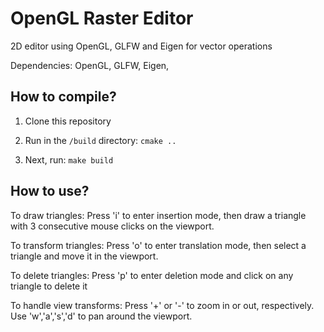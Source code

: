 # OpenGL Raster Editor
2D editor using OpenGL, GLFW and Eigen for vector operations

Dependencies: OpenGL, GLFW, Eigen, 

How to compile?
---------------
1. Clone this repository 

2. Run in the `/build` directory: 
`cmake ..`

3. Next, run: `make build`


How to use?
-----------
To draw triangles: Press 'i' to enter insertion mode, then draw a triangle with 3 consecutive mouse clicks on the viewport.

To transform triangles: Press 'o' to enter translation mode, then select a triangle and move it in the viewport.

To delete triangles: Press 'p' to enter deletion mode and click on any triangle to delete it

To handle view transforms: Press '+' or '-' to zoom in or out, respectively. Use 'w','a','s','d' to pan around the viewport.
